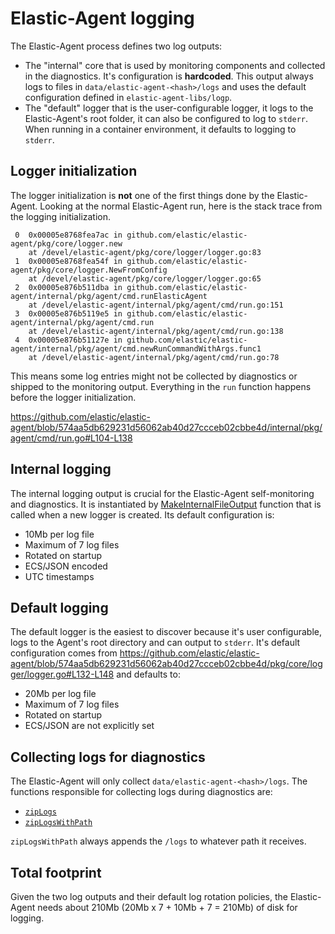 # Elastic-Agent logging
The Elastic-Agent process defines two log outputs:
 - The "internal" core that is used by monitoring components and
   collected in the diagnostics. It's configuration is **hardcoded**.
   This output always logs to files in
   `data/elastic-agent-<hash>/logs` and uses the default configuration
   defined in `elastic-agent-libs/logp`.
 - The "default" logger that is the user-configurable logger, it logs
   to the Elastic-Agent's root folder, it can also be configured to
   log to `stderr`. When running in a container environment, it
   defaults to logging to `stderr`.

## Logger initialization
The logger initialization is **not** one of the first things done by
the Elastic-Agent. Looking at the normal Elastic-Agent run, here is
the stack trace from the logging initialization.
```
 0  0x00005e8768fea7ac in github.com/elastic/elastic-agent/pkg/core/logger.new
    at /devel/elastic-agent/pkg/core/logger/logger.go:83
 1  0x00005e8768fea54f in github.com/elastic/elastic-agent/pkg/core/logger.NewFromConfig
    at /devel/elastic-agent/pkg/core/logger/logger.go:65
 2  0x00005e876b511dba in github.com/elastic/elastic-agent/internal/pkg/agent/cmd.runElasticAgent
    at /devel/elastic-agent/internal/pkg/agent/cmd/run.go:151
 3  0x00005e876b5119e5 in github.com/elastic/elastic-agent/internal/pkg/agent/cmd.run
    at /devel/elastic-agent/internal/pkg/agent/cmd/run.go:138
 4  0x00005e876b51127e in github.com/elastic/elastic-agent/internal/pkg/agent/cmd.newRunCommandWithArgs.func1
    at /devel/elastic-agent/internal/pkg/agent/cmd/run.go:78
```
This means some log entries might not be collected by diagnostics or
shipped to the monitoring output. Everything in the `run` function
happens before the logger initialization.

https://github.com/elastic/elastic-agent/blob/574aa5db629231d56062ab40d27ccceb02cbbe4d/internal/pkg/agent/cmd/run.go#L104-L138

## Internal logging
The internal logging output is crucial for the Elastic-Agent
self-monitoring and diagnostics. It is instantiated by
[MakeInternalFileOutput](https://github.com/elastic/elastic-agent/blob/574aa5db629231d56062ab40d27ccceb02cbbe4d/pkg/core/logger/logger.go#L153-L182)
function that is called when a new logger is created. Its default
configuration is:
 - 10Mb per log file
 - Maximum of 7 log files
 - Rotated on startup
 - ECS/JSON encoded
 - UTC timestamps

## Default logging
The default logger is the easiest to discover because it's user
configurable, logs to the Agent's root directory and can output to
`stderr`. It's default configuration comes from
https://github.com/elastic/elastic-agent/blob/574aa5db629231d56062ab40d27ccceb02cbbe4d/pkg/core/logger/logger.go#L132-L148
and defaults to:
 - 20Mb per log file
 - Maximum of 7 log files
 - Rotated on startup
 - ECS/JSON are not explicitly set

## Collecting logs for diagnostics
The Elastic-Agent will only collect
`data/elastic-agent-<hash>/logs`. The functions responsible for
collecting logs during diagnostics are:
 - [`zipLogs`](https://github.com/elastic/elastic-agent/blob/574aa5db629231d56062ab40d27ccceb02cbbe4d/internal/pkg/diagnostics/diagnostics.go#L383-L415)
 - [`zipLogsWithPath`](https://github.com/elastic/elastic-agent/blob/574aa5db629231d56062ab40d27ccceb02cbbe4d/internal/pkg/diagnostics/diagnostics.go#L418-L476)

`zipLogsWithPath` always appends the `/logs` to whatever path it
receives.

## Total footprint
Given the two log outputs and their default log rotation policies, the
Elastic-Agent needs about 210Mb (20Mb x 7 + 10Mb + 7 = 210Mb) of disk
for logging.
